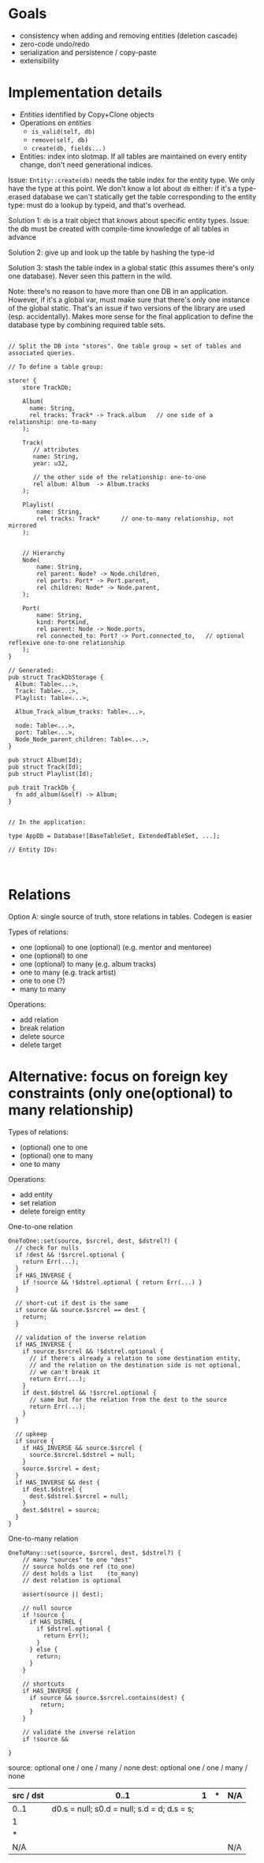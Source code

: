 # Goals
* consistency when adding and removing entities (deletion cascade)
* zero-code undo/redo
* serialization and persistence / copy-paste
* extensibility


# Implementation details

* _Entities_ identified by Copy+Clone objects
* Operations on _entities_
  * `is_valid(self, db)`
  * `remove(self, db)`
  * `create(db, fields...)`
* Entities: index into slotmap. If all tables are maintained on every entity change, don't need generational indices. 

Issue: `Entity::create(db)` needs the table index for the entity type. We only have the type at this point.
We don't know a lot about `db` either: if it's a type-erased database we can't statically get the table corresponding to the entity type: must do a lookup by typeid, and that's overhead.


Solution 1: `db` is a trait object that knows about specific entity types.
Issue: the db must be created with compile-time knowledge of all tables in advance

Solution 2: give up and look up the table by hashing the type-id

Solution 3: stash the table index in a global static (this assumes there's only one database). Never seen this pattern in the wild.

Note: there's no reason to have more than one DB in an application. However, if it's a global var, must make sure that there's only one instance of the global static. That's an issue if two versions of the library are used (esp. accidentally).
Makes more sense for the final application to define the database type by combining required table sets.

```

// Split the DB into "stores". One table group = set of tables and associated queries.

// To define a table group:

store! {
    store TrackDb;
    
    Album(
      name: String,
      rel tracks: Track* -> Track.album   // one side of a relationship: one-to-many
    );
    
    Track(
       // attributes
       name: String,
       year: u32,
    
       // the other side of the relationship: one-to-one
       rel album: Album  -> Album.tracks
    );
    
    Playlist(
        name: String,
        rel tracks: Track*      // one-to-many relationship, not mirrored
    );
    
    
    // Hierarchy
    Node(
        name: String,
        rel parent: Node? -> Node.children,
        rel ports: Port* -> Port.parent,
        rel children: Node* -> Node.parent,
    );
    
    Port(
        name: String,
        kind: PortKind,
        rel parent: Node -> Node.ports,
        rel connected_to: Port? -> Port.connected_to,   // optional reflexive one-to-one relationship 
    );
}

// Generated:
pub struct TrackDbStorage {
  Album: Table<...>,
  Track: Table<...>,
  Playlist: Table<...>,
  
  Album_Track_album_tracks: Table<...>,
  
  node: Table<...>,
  port: Table<...>,
  Node_Node_parent_children: Table<...>, 
}

pub struct Album(Id);
pub struct Track(Id);
pub struct Playlist(Id);

pub trait TrackDb {
  fn add_album(&self) -> Album;
}


// In the application:

type AppDb = Database![BaseTableSet, ExtendedTableSet, ...]; 

// Entity IDs:



```

# Relations

Option A: single source of truth, store relations in tables.
Codegen is easier


Types of relations:
- one (optional) to one (optional) (e.g. mentor and mentoree)
- one (optional) to one 
- one (optional) to many (e.g. album tracks)
- one to many (e.g. track artist)
- one to one (?)
- many to many

Operations:
- add relation
- break relation
- delete source
- delete target

# Alternative: focus on foreign key constraints (only one(optional) to many relationship)

Types of relations:
 
- (optional) one to one
- (optional) one to many
- one to many

Operations:
- add entity
- set relation
- delete foreign entity


One-to-one relation

    

    OneToOne::set(source, $srcrel, dest, $dstrel?) {
      // check for nulls
      if !dest && !$srcrel.optional {
        return Err(...);
      }
      if HAS_INVERSE {
        if !source && !$dstrel.optional { return Err(...) }
      }

      // short-cut if dest is the same
      if source && source.$srcrel == dest {
        return;
      }

      // validation of the inverse relation
      if HAS_INVERSE {
        if source.$srcrel && !$dstrel.optional {
          // if there's already a relation to some destination entity, 
          // and the relation on the destination side is not optional,
          // we can't break it
          return Err(...);
        }
        if dest.$dstrel && !$srcrel.optional { 
          // same but for the relation from the dest to the source
          return Err(...);
        }
      }

      // upkeep
      if source {
        if HAS_INVERSE && source.$srcrel {
          source.$srcrel.$dstrel = null;
        }
        source.$srcrel = dest;
      }
      if HAS_INVERSE && dest {
        if dest.$dstrel {
          dest.$dstrel.$srcrel = null;
        }
        dest.$dstrel = source;
      }
    }

One-to-many relation



    OneToMany::set(source, $srcrel, dest, $dstrel?) {
        // many "sources" to one "dest"
        // source holds one ref (to_one)
        // dest holds a list    (to_many) 
        // dest relation is optional
        
        assert(source || dest);        

        // null source
        if !source {
          if HAS_DSTREL {
            if $dstrel.optional {
              return Err();
            } 
          } else {
            return;
          }
        }

        // shortcuts
        if HAS_INVERSE {
          if source && source.$srcrel.contains(dest) {
             return;
          }
        }

        // validate the inverse relation
        if !source && 

    }


source: optional one / one / many / none 
dest: optional one /  one / many / none


| src / dst | 0..1                                        | 1 | * | N/A |
|-----------|---------------------------------------------|---|---|-----|
| 0..1      | d0.s = null; s0.d = null; s.d = d; d.s = s; |   |   |     |
| 1         |                                             |   |   |     |
| *         |                                             |   |   |     |
| N/A       |                                             |   |   | N/A |


